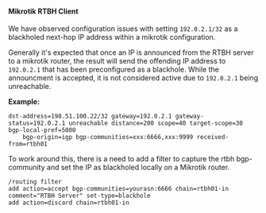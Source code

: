 #### Mikrotik RTBH Client

We have observed configuration issues with setting `192.0.2.1/32` as a blackholed next-hop IP address within a mikrotik configuration.

Generally it's expected that once an IP is announced from the RTBH server to a mikrotik router, the result will send the offending IP address to `192.0.2.1` that has been preconfigured as a blackhole.
While the announcment is accepted, it is not considered active due to `192.0.2.1` being unreachable.

**Example:**

```
dst-address=198.51.100.22/32 gateway=192.0.2.1 gateway-status=192.0.2.1 unreachable distance=200 scope=40 target-scope=30 bgp-local-pref=5000
    bgp-origin=igp bgp-communities=xxx:6666,xxx:9999 received-from=rtbh01
```

To work around this, there is a need to add a filter to capture the rtbh bgp-community and set the IP as blackholed locally on a Mikrotik router.

```
/routing filter
add action=accept bgp-communities=yourasn:6666 chain=rtbh01-in comment="RTBH Server" set-type=blackhole
add action=discard chain=rtbh01-in
```


